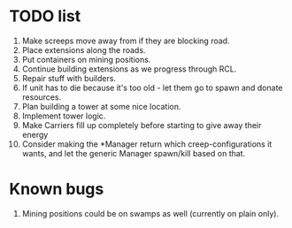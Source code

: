 # TODO list

1. Make screeps move away from if they are blocking road.
1. Place extensions along the roads.
1. Put containers on mining positions.
1. Continue building extensions as we progress through RCL.
1. Repair stuff with builders.
1. If unit has to die because it's too old - let them go to spawn and donate resources.
1. Plan building a tower at some nice location.
1. Implement tower logic.
1. Make Carriers fill up completely before starting to give away their energy
1. Consider making the *Manager return which creep-configurations it wants, and let the generic Manager spawn/kill based on that.

# Known bugs

1. Mining positions could be on swamps as well (currently on plain only).
